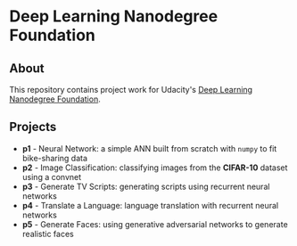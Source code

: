 Deep Learning Nanodegree Foundation
===================================

## About

This repository contains project work for Udacity's [Deep Learning Nanodegree
Foundation](https://udacity.com/course/nd101).

## Projects

- **p1** - Neural Network: a simple ANN built from scratch with `numpy` to
  fit bike-sharing data
- **p2** - Image Classification: classifying images from the **CIFAR-10**
  dataset using a convnet
- **p3** - Generate TV Scripts: generating scripts using recurrent neural
  networks
- **p4** - Translate a Language: language translation with recurrent neural
  networks
- **p5** - Generate Faces: using generative adversarial networks to generate
  realistic faces
